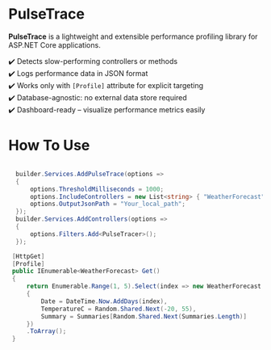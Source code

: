 # PulseTrace

**PulseTrace** is a lightweight and extensible performance profiling library for ASP.NET Core applications.

✔️ Detects slow-performing controllers or methods  
✔️ Logs performance data in JSON format  
✔️ Works only with `[Profile]` attribute for explicit targeting  
✔️ Database-agnostic: no external data store required  
✔️ Dashboard-ready – visualize performance metrics easily

# How To Use
```csharp

  builder.Services.AddPulseTrace(options =>
  {
      options.ThresholdMilliseconds = 1000;
      options.IncludeControllers = new List<string> { "WeatherForecast" };
      options.OutputJsonPath = "Your_local_path";
  });
  builder.Services.AddControllers(options =>
  {
      options.Filters.Add<PulseTracer>();
  });

 [HttpGet]
 [Profile] 
 public IEnumerable<WeatherForecast> Get()
 {
     return Enumerable.Range(1, 5).Select(index => new WeatherForecast
     {
         Date = DateTime.Now.AddDays(index),
         TemperatureC = Random.Shared.Next(-20, 55),
         Summary = Summaries[Random.Shared.Next(Summaries.Length)]
     })
     .ToArray();
 }
